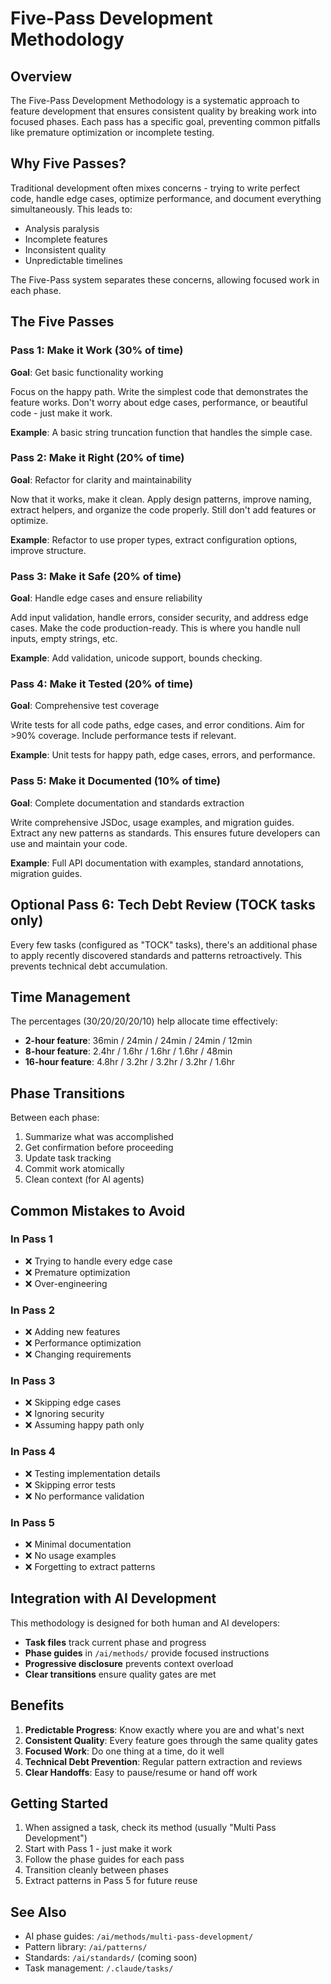 # Five-Pass Development Methodology

## Overview

The Five-Pass Development Methodology is a systematic approach to feature development that ensures consistent quality by breaking work into focused phases. Each pass has a specific goal, preventing common pitfalls like premature optimization or incomplete testing.

## Why Five Passes?

Traditional development often mixes concerns - trying to write perfect code, handle edge cases, optimize performance, and document everything simultaneously. This leads to:

- Analysis paralysis
- Incomplete features
- Inconsistent quality
- Unpredictable timelines

The Five-Pass system separates these concerns, allowing focused work in each phase.

## The Five Passes

### Pass 1: Make it Work (30% of time)

**Goal**: Get basic functionality working

Focus on the happy path. Write the simplest code that demonstrates the feature works. Don't worry about edge cases, performance, or beautiful code - just make it work.

**Example**: A basic string truncation function that handles the simple case.

### Pass 2: Make it Right (20% of time)

**Goal**: Refactor for clarity and maintainability

Now that it works, make it clean. Apply design patterns, improve naming, extract helpers, and organize the code properly. Still don't add features or optimize.

**Example**: Refactor to use proper types, extract configuration options, improve structure.

### Pass 3: Make it Safe (20% of time)

**Goal**: Handle edge cases and ensure reliability

Add input validation, handle errors, consider security, and address edge cases. Make the code production-ready. This is where you handle null inputs, empty strings, etc.

**Example**: Add validation, unicode support, bounds checking.

### Pass 4: Make it Tested (20% of time)

**Goal**: Comprehensive test coverage

Write tests for all code paths, edge cases, and error conditions. Aim for >90% coverage. Include performance tests if relevant.

**Example**: Unit tests for happy path, edge cases, errors, and performance.

### Pass 5: Make it Documented (10% of time)

**Goal**: Complete documentation and standards extraction

Write comprehensive JSDoc, usage examples, and migration guides. Extract any new patterns as standards. This ensures future developers can use and maintain your code.

**Example**: Full API documentation with examples, standard annotations, migration guides.

## Optional Pass 6: Tech Debt Review (TOCK tasks only)

Every few tasks (configured as "TOCK" tasks), there's an additional phase to apply recently discovered standards and patterns retroactively. This prevents technical debt accumulation.

## Time Management

The percentages (30/20/20/20/10) help allocate time effectively:

- **2-hour feature**: 36min / 24min / 24min / 24min / 12min
- **8-hour feature**: 2.4hr / 1.6hr / 1.6hr / 1.6hr / 48min
- **16-hour feature**: 4.8hr / 3.2hr / 3.2hr / 3.2hr / 1.6hr

## Phase Transitions

Between each phase:

1. Summarize what was accomplished
2. Get confirmation before proceeding
3. Update task tracking
4. Commit work atomically
5. Clean context (for AI agents)

## Common Mistakes to Avoid

### In Pass 1

- ❌ Trying to handle every edge case
- ❌ Premature optimization
- ❌ Over-engineering

### In Pass 2

- ❌ Adding new features
- ❌ Performance optimization
- ❌ Changing requirements

### In Pass 3

- ❌ Skipping edge cases
- ❌ Ignoring security
- ❌ Assuming happy path only

### In Pass 4

- ❌ Testing implementation details
- ❌ Skipping error tests
- ❌ No performance validation

### In Pass 5

- ❌ Minimal documentation
- ❌ No usage examples
- ❌ Forgetting to extract patterns

## Integration with AI Development

This methodology is designed for both human and AI developers:

- **Task files** track current phase and progress
- **Phase guides** in `/ai/methods/` provide focused instructions
- **Progressive disclosure** prevents context overload
- **Clear transitions** ensure quality gates are met

## Benefits

1. **Predictable Progress**: Know exactly where you are and what's next
2. **Consistent Quality**: Every feature goes through the same quality gates
3. **Focused Work**: Do one thing at a time, do it well
4. **Technical Debt Prevention**: Regular pattern extraction and reviews
5. **Clear Handoffs**: Easy to pause/resume or hand off work

## Getting Started

1. When assigned a task, check its method (usually "Multi Pass Development")
2. Start with Pass 1 - just make it work
3. Follow the phase guides for each pass
4. Transition cleanly between phases
5. Extract patterns in Pass 5 for future reuse

## See Also

- AI phase guides: `/ai/methods/multi-pass-development/`
- Pattern library: `/ai/patterns/`
- Standards: `/ai/standards/` (coming soon)
- Task management: `/.claude/tasks/`
